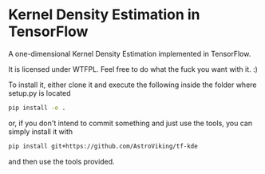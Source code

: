 # Kernel Density Estimation in TensorFlow
A one-dimensional Kernel Density Estimation implemented in TensorFlow.

It is licensed under WTFPL. Feel free to do what the fuck you want with it. :)

To install it, either clone it and execute the following inside the folder where setup.py is located

```bash
pip install -e .
```

or, if you don't intend to commit something and just use the tools, you can simply install it with

```bash
pip install git+https://github.com/AstroViking/tf-kde
```

and then use the tools provided.
